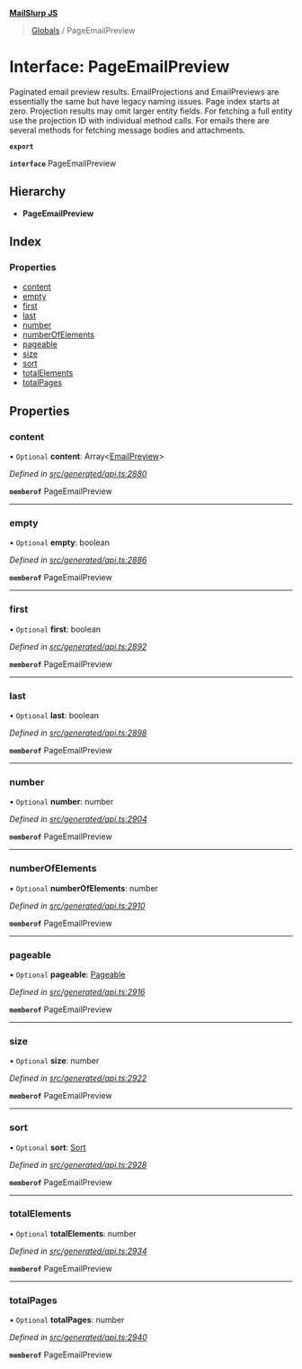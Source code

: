 **[MailSlurp JS](../README.md)**

> [Globals](../README.md) / PageEmailPreview

# Interface: PageEmailPreview

Paginated email preview results. EmailProjections and EmailPreviews are essentially the same but have legacy naming issues. Page index starts at zero. Projection results may omit larger entity fields. For fetching a full entity use the projection ID with individual method calls. For emails there are several methods for fetching message bodies and attachments.

**`export`** 

**`interface`** PageEmailPreview

## Hierarchy

* **PageEmailPreview**

## Index

### Properties

* [content](pageemailpreview.md#content)
* [empty](pageemailpreview.md#empty)
* [first](pageemailpreview.md#first)
* [last](pageemailpreview.md#last)
* [number](pageemailpreview.md#number)
* [numberOfElements](pageemailpreview.md#numberofelements)
* [pageable](pageemailpreview.md#pageable)
* [size](pageemailpreview.md#size)
* [sort](pageemailpreview.md#sort)
* [totalElements](pageemailpreview.md#totalelements)
* [totalPages](pageemailpreview.md#totalpages)

## Properties

### content

• `Optional` **content**: Array\<[EmailPreview](emailpreview.md)>

*Defined in [src/generated/api.ts:2880](https://github.com/mailslurp/mailslurp-client/blob/6b679b8/src/generated/api.ts#L2880)*

**`memberof`** PageEmailPreview

___

### empty

• `Optional` **empty**: boolean

*Defined in [src/generated/api.ts:2886](https://github.com/mailslurp/mailslurp-client/blob/6b679b8/src/generated/api.ts#L2886)*

**`memberof`** PageEmailPreview

___

### first

• `Optional` **first**: boolean

*Defined in [src/generated/api.ts:2892](https://github.com/mailslurp/mailslurp-client/blob/6b679b8/src/generated/api.ts#L2892)*

**`memberof`** PageEmailPreview

___

### last

• `Optional` **last**: boolean

*Defined in [src/generated/api.ts:2898](https://github.com/mailslurp/mailslurp-client/blob/6b679b8/src/generated/api.ts#L2898)*

**`memberof`** PageEmailPreview

___

### number

• `Optional` **number**: number

*Defined in [src/generated/api.ts:2904](https://github.com/mailslurp/mailslurp-client/blob/6b679b8/src/generated/api.ts#L2904)*

**`memberof`** PageEmailPreview

___

### numberOfElements

• `Optional` **numberOfElements**: number

*Defined in [src/generated/api.ts:2910](https://github.com/mailslurp/mailslurp-client/blob/6b679b8/src/generated/api.ts#L2910)*

**`memberof`** PageEmailPreview

___

### pageable

• `Optional` **pageable**: [Pageable](pageable.md)

*Defined in [src/generated/api.ts:2916](https://github.com/mailslurp/mailslurp-client/blob/6b679b8/src/generated/api.ts#L2916)*

**`memberof`** PageEmailPreview

___

### size

• `Optional` **size**: number

*Defined in [src/generated/api.ts:2922](https://github.com/mailslurp/mailslurp-client/blob/6b679b8/src/generated/api.ts#L2922)*

**`memberof`** PageEmailPreview

___

### sort

• `Optional` **sort**: [Sort](sort.md)

*Defined in [src/generated/api.ts:2928](https://github.com/mailslurp/mailslurp-client/blob/6b679b8/src/generated/api.ts#L2928)*

**`memberof`** PageEmailPreview

___

### totalElements

• `Optional` **totalElements**: number

*Defined in [src/generated/api.ts:2934](https://github.com/mailslurp/mailslurp-client/blob/6b679b8/src/generated/api.ts#L2934)*

**`memberof`** PageEmailPreview

___

### totalPages

• `Optional` **totalPages**: number

*Defined in [src/generated/api.ts:2940](https://github.com/mailslurp/mailslurp-client/blob/6b679b8/src/generated/api.ts#L2940)*

**`memberof`** PageEmailPreview
